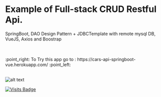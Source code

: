 # Example of Full-stack CRUD Restful Api.
SpringBoot,  DAO Design Pattern + JDBCTemplate with remote mysql DB, VueJS, Axios and Boostrap


<br/>
<br/>
:point_right: To Try this app go to : https://cars-api-springboot-vue.herokuapp.com/   :point_left:
<br/>
<br/>

![alt text](https://i.ibb.co/xDmqFLn/car-app.jpg)


[![Visits Badge](https://badges.pufler.dev/visits/JaneckN/cars-api-springboot-vue)](https://badges.pufler.dev)



